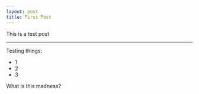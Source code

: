 ```yaml
---
layout: post
title: First Post
---
```


This is a test post

-----

Testing things: 

+ 1
+ 2
+ 3

What is this madness?
